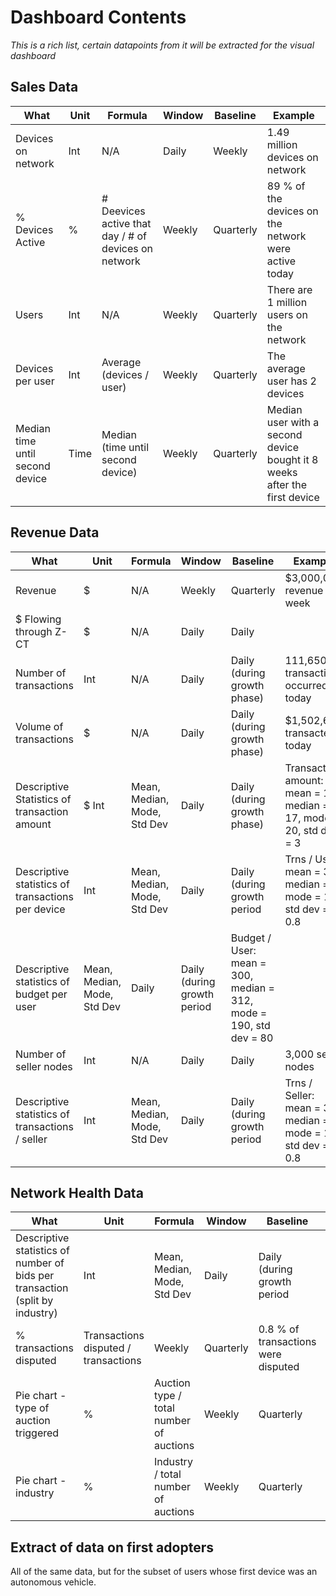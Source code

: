 # Dashboard Contents
*This is a rich list, certain datapoints from it will be extracted for the visual dashboard*

## Sales Data

| What | Unit | Formula | Window | Baseline | Example |
| ---- | ---- | ------- | ------ | -------- | ------- |
| Devices on network | Int | N/A | Daily | Weekly | 1.49 million devices on network |
| % Devices Active | % | # Deevices active that day / # of devices on network | Weekly | Quarterly | 89 % of the devices on the network were active today |
| Users | Int | N/A | Weekly | Quarterly | There are 1 million users on the network |
| Devices per user | Int | Average (devices / user) | Weekly | Quarterly | The average user has 2 devices | 
| Median time until second device | Time | Median (time until second device) | Weekly | Quarterly | Median user with a second device bought it 8 weeks after the first device | 

## Revenue Data

| What | Unit | Formula | Window | Baseline | Example |
| ---- | ---- | ------- | ------ | -------- | ------- |
| Revenue | $ | N/A | Weekly | Quarterly | $3,000,000 revenue this week |
| $ Flowing through Z-CT | $ | N/A | Daily | Daily | 
| Number of transactions | Int | N/A | Daily | Daily (during growth phase) | 111,650 transactions occurred today |
| Volume of transactions | $ | N/A | Daily | Daily (during growth phase) |  $1,502,601 transacted today |
| Descriptive Statistics of  transaction amount | $ Int | Mean, Median, Mode, Std Dev | Daily | Daily (during growth phase) |  Transaction amount: mean = 15, median = 17, mode 20, std dev = 3 |
| Descriptive statistics of transactions per device | Int | Mean, Median, Mode, Std Dev | Daily | Daily (during growth period | Trns / User: mean = 3, median = 3, mode = 1, std dev = 0.8 |
| Descriptive statistics of budget per user | Mean, Median, Mode, Std Dev | Daily | Daily (during growth period | Budget / User: mean = 300, median = 312, mode = 190, std dev = 80 |
| Number of seller nodes | Int | N/A | Daily | Daily | 3,000 seller nodes |
| Descriptive statistics of transactions / seller | Int | Mean, Median, Mode, Std Dev | Daily | Daily (during growth period | Trns / Seller: mean = 3, median = 3, mode = 1, std dev = 0.8 |

## Network Health Data
| What | Unit | Formula | Window | Baseline | Example |
| ---- | ---- | ------- | ------ | -------- | ------- |
| Descriptive statistics of number of bids per transaction (split by industry) | Int | Mean, Median, Mode, Std Dev | Daily | Daily (during growth period | Bids / Transaction: mean = 3, median = 3, mode = 1, std dev = 0.8 |
| % transactions disputed | Transactions disputed / transactions | Weekly | Quarterly | 0.8 % of transactions were disputed |
| Pie chart - type of auction triggered | % | Auction type / total number of auctions | Weekly | Quarterly | 14% of auctions were second price auctions |
| Pie chart - industry | % | Industry / total number of auctions | Weekly | Quarterly | 24% of transactions were auto-related |

## Extract of data on first adopters
All of the same data, but for the subset of users whose first device was an autonomous vehicle.
